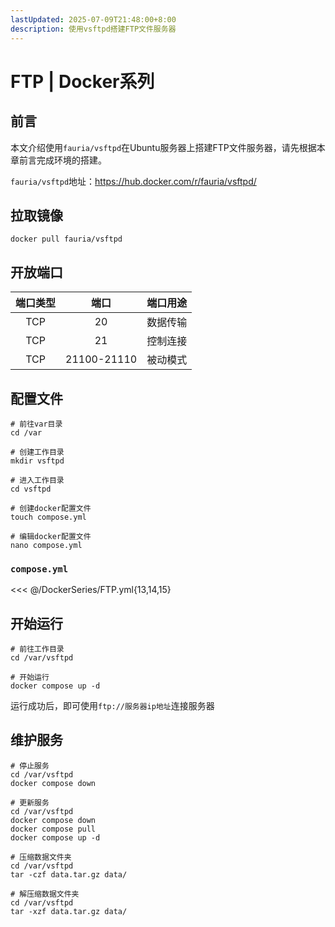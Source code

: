 ```yaml
---
lastUpdated: 2025-07-09T21:48:00+8:00
description: 使用vsftpd搭建FTP文件服务器
---
```


# FTP | Docker系列

## 前言

本文介绍使用`fauria/vsftpd`在Ubuntu服务器上搭建FTP文件服务器，请先根据本章前言完成环境的搭建。

`fauria/vsftpd`地址：<https://hub.docker.com/r/fauria/vsftpd/>

## 拉取镜像

```shell
docker pull fauria/vsftpd
```

## 开放端口

| 端口类型 |    端口     | 端口用途 |
| :------: | :---------: | :------: |
|   TCP    |     20      | 数据传输 |
|   TCP    |     21      | 控制连接 |
|   TCP    | 21100-21110 | 被动模式 |

## 配置文件

```shell
# 前往var目录
cd /var

# 创建工作目录
mkdir vsftpd

# 进入工作目录
cd vsftpd

# 创建docker配置文件
touch compose.yml

# 编辑docker配置文件
nano compose.yml
```

### `compose.yml`

<<< @/DockerSeries/FTP.yml{13,14,15}

## 开始运行

```shell
# 前往工作目录
cd /var/vsftpd

# 开始运行
docker compose up -d
```

运行成功后，即可使用`ftp://服务器ip地址`连接服务器

## 维护服务

```shell
# 停止服务
cd /var/vsftpd
docker compose down

# 更新服务
cd /var/vsftpd
docker compose down
docker compose pull
docker compose up -d

# 压缩数据文件夹
cd /var/vsftpd
tar -czf data.tar.gz data/

# 解压缩数据文件夹
cd /var/vsftpd
tar -xzf data.tar.gz data/
```
